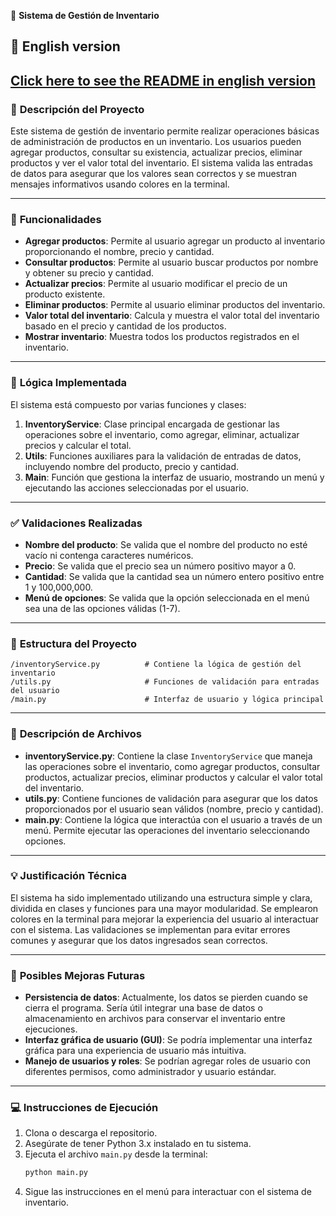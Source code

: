
🧾 **Sistema de Gestión de Inventario**  


## 📘 **English version**
[Click here to see the README in english version](README.en.md)
---

### 📌 **Descripción del Proyecto**
Este sistema de gestión de inventario permite realizar operaciones básicas de administración de productos en un inventario. Los usuarios pueden agregar productos, consultar su existencia, actualizar precios, eliminar productos y ver el valor total del inventario. El sistema valida las entradas de datos para asegurar que los valores sean correctos y se muestran mensajes informativos usando colores en la terminal.

---

### 🎯 **Funcionalidades**
- **Agregar productos**: Permite al usuario agregar un producto al inventario proporcionando el nombre, precio y cantidad.
- **Consultar productos**: Permite al usuario buscar productos por nombre y obtener su precio y cantidad.
- **Actualizar precios**: Permite al usuario modificar el precio de un producto existente.
- **Eliminar productos**: Permite al usuario eliminar productos del inventario.
- **Valor total del inventario**: Calcula y muestra el valor total del inventario basado en el precio y cantidad de los productos.
- **Mostrar inventario**: Muestra todos los productos registrados en el inventario.

---

### 🧠 **Lógica Implementada**
El sistema está compuesto por varias funciones y clases:
1. **InventoryService**: Clase principal encargada de gestionar las operaciones sobre el inventario, como agregar, eliminar, actualizar precios y calcular el total.
2. **Utils**: Funciones auxiliares para la validación de entradas de datos, incluyendo nombre del producto, precio y cantidad.
3. **Main**: Función que gestiona la interfaz de usuario, mostrando un menú y ejecutando las acciones seleccionadas por el usuario.

---

### ✅ **Validaciones Realizadas**
- **Nombre del producto**: Se valida que el nombre del producto no esté vacío ni contenga caracteres numéricos.
- **Precio**: Se valida que el precio sea un número positivo mayor a 0.
- **Cantidad**: Se valida que la cantidad sea un número entero positivo entre 1 y 100,000,000.
- **Menú de opciones**: Se valida que la opción seleccionada en el menú sea una de las opciones válidas (1-7).

---

### 📁 **Estructura del Proyecto**
```
/inventoryService.py          # Contiene la lógica de gestión del inventario
/utils.py                     # Funciones de validación para entradas del usuario
/main.py                      # Interfaz de usuario y lógica principal
```

---

### 🧩 **Descripción de Archivos**
- **inventoryService.py**: Contiene la clase `InventoryService` que maneja las operaciones sobre el inventario, como agregar productos, consultar productos, actualizar precios, eliminar productos y calcular el valor total del inventario.
- **utils.py**: Contiene funciones de validación para asegurar que los datos proporcionados por el usuario sean válidos (nombre, precio y cantidad).
- **main.py**: Contiene la lógica que interactúa con el usuario a través de un menú. Permite ejecutar las operaciones del inventario seleccionando opciones.

---

### 💡 **Justificación Técnica**
El sistema ha sido implementado utilizando una estructura simple y clara, dividida en clases y funciones para una mayor modularidad. Se emplearon colores en la terminal para mejorar la experiencia del usuario al interactuar con el sistema. Las validaciones se implementan para evitar errores comunes y asegurar que los datos ingresados sean correctos.

---

### 🚀 **Posibles Mejoras Futuras**
- **Persistencia de datos**: Actualmente, los datos se pierden cuando se cierra el programa. Sería útil integrar una base de datos o almacenamiento en archivos para conservar el inventario entre ejecuciones.
- **Interfaz gráfica de usuario (GUI)**: Se podría implementar una interfaz gráfica para una experiencia de usuario más intuitiva.
- **Manejo de usuarios y roles**: Se podrían agregar roles de usuario con diferentes permisos, como administrador y usuario estándar.

---

### 💻 **Instrucciones de Ejecución**
1. Clona o descarga el repositorio.
2. Asegúrate de tener Python 3.x instalado en tu sistema.
3. Ejecuta el archivo `main.py` desde la terminal:
   ```bash
   python main.py
   ```
4. Sigue las instrucciones en el menú para interactuar con el sistema de inventario.
